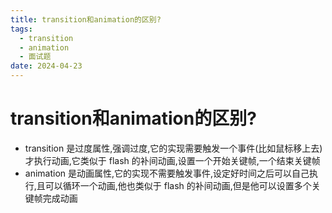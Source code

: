 ```yaml
---
title: transition和animation的区别?
tags:
  - transition
  - animation
  - 面试题
date: 2024-04-23
---
```

# transition和animation的区别?

- transition 是过度属性,强调过度,它的实现需要触发一个事件(比如鼠标移上去)才执行动画,它类似于 flash 的补间动画,设置一个开始关键帧,一个结束关键帧
- animation 是动画属性,它的实现不需要触发事件,设定好时间之后可以自己执行,且可以循环一个动画,他也类似于 flash 的补间动画,但是他可以设置多个关键帧完成动画
